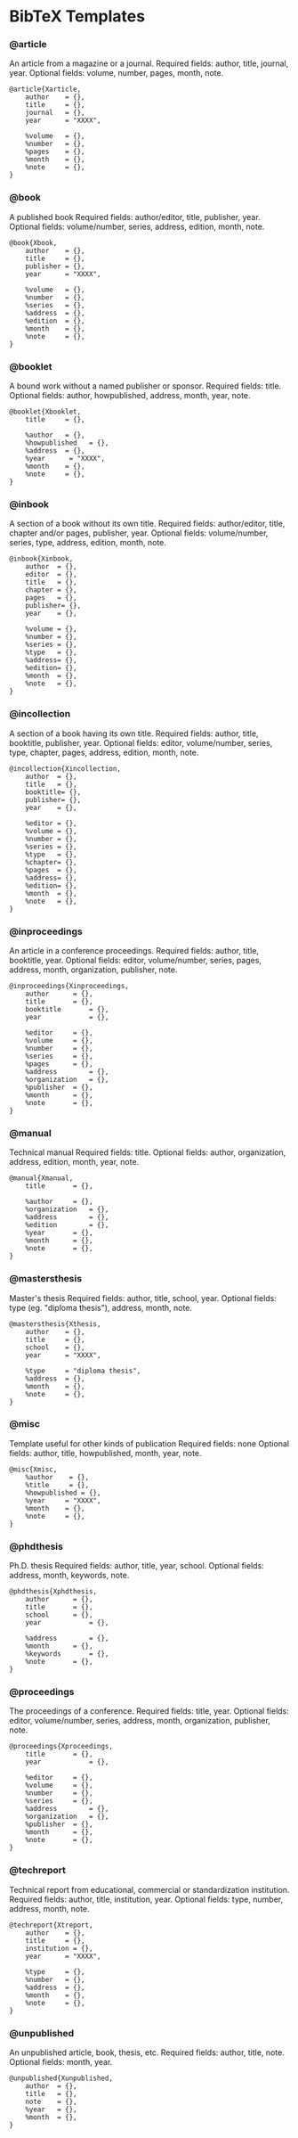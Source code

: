 # BibTeX Templates

### @article 
An article from a magazine or a journal.
Required fields: author, title, journal, year.
Optional fields: volume, number, pages, month, note.
```
@article{Xarticle,
	author    = {},
	title     = {},
	journal   = {},
	year      = "XXXX",
	
	%volume   = {},
	%number   = {},
	%pages    = {},
	%month    = {},
	%note     = {},
}
```

### @book 
A published book
Required fields: author/editor, title, publisher, year.
Optional fields: volume/number, series, address, edition, month, note.
```
@book{Xbook,
	author    = {},
	title     = {},
	publisher = {},
	year      = "XXXX",
	
	%volume   = {},
	%number   = {},
	%series   = {},
	%address  = {},
	%edition  = {},
	%month    = {},
	%note     = {},
}
```

### @booklet 
A bound work without a named publisher or sponsor.
Required fields: title.
Optional fields: author, howpublished, address, month, year, note.
```
@booklet{Xbooklet,
	title     = {},
	
	%author   = {},
	%howpublished   = {},
	%address  = {},
	%year      = "XXXX",
	%month    = {},
	%note     = {},
}
```

### @inbook 
A section of a book without its own title.
Required fields: author/editor, title, chapter and/or pages, publisher, year.
Optional fields: volume/number, series, type, address, edition, month, note.
```
@inbook{Xinbook,
	author	= {},
	editor	= {},
	title	= {},
	chapter	= {},
	pages	= {},
	publisher= {},
	year	= {},
	
	%volume	= {},
	%number	= {},
	%series	= {},
	%type	= {},
	%address= {},
	%edition= {},
	%month	= {},
	%note	= {},
}
```

### @incollection 
A section of a book having its own title.
Required fields: author, title, booktitle, publisher, year.
Optional fields: editor, volume/number, series, type, chapter, pages, address, edition, month, note.
```
@incollection{Xincollection,
	author	= {},
	title	= {},
	booktitle= {},
	publisher= {},
	year	= {},
	
	%editor	= {},
	%volume	= {},
	%number	= {},
	%series	= {},
	%type	= {},
	%chapter= {},
	%pages	= {},
	%address= {},
	%edition= {},
	%month	= {},
	%note	= {},
}
```

### @inproceedings 
An article in a conference proceedings.
Required fields: author, title, booktitle, year.
Optional fields: editor, volume/number, series, pages, address, month, organization, publisher, note.
```
@inproceedings{Xinproceedings,
	author		= {},
	title		= {},
	booktitle		= {},
	year			= {},
	
	%editor		= {},
	%volume		= {},
	%number		= {},
	%series		= {},
	%pages		= {},
	%address		= {},
	%organization	= {},
	%publisher	= {},
	%month		= {},
	%note		= {},
}
```

### @manual 
Technical manual
Required fields: title.
Optional fields: author, organization, address, edition, month, year, note.
```
@manual{Xmanual,
	title		= {},
	
	%author		= {},
	%organization	= {},
	%address		= {},
	%edition		= {},
	%year		= {},
	%month		= {},
	%note		= {},
}
```

### @mastersthesis 
Master's thesis
Required fields: author, title, school, year.
Optional fields: type (eg. "diploma thesis"), address, month, note.
```
@mastersthesis{Xthesis,
	author    = {},
	title     = {},
	school    = {},
	year      = "XXXX",
	
	%type     = "diploma thesis",
	%address  = {},
	%month    = {},
	%note     = {},
}
```

### @misc 
Template useful for other kinds of publication
Required fields: none
Optional fields: author, title, howpublished, month, year, note.
```
@misc{Xmisc,
	%author    = {},
	%title     = {},
	%howpublished = {},
	%year     = "XXXX",
	%month    = {},
	%note     = {},
}
```

### @phdthesis 
Ph.D. thesis
Required fields: author, title, year, school.
Optional fields: address, month, keywords, note.
```
@phdthesis{Xphdthesis,
	author		= {},
	title		= {},
	school		= {},
	year			= {},
	
	%address		= {},
	%month		= {},
	%keywords		= {},
	%note		= {},
}
```

### @proceedings 
The proceedings of a conference.
Required fields: title, year.
Optional fields: editor, volume/number, series, address, month, organization, publisher, note.
```
@proceedings{Xproceedings,
	title		= {},
	year			= {},
	
	%editor		= {},
	%volume		= {},
	%number		= {},
	%series		= {},
	%address		= {},
	%organization	= {},
	%publisher	= {},
	%month		= {},
	%note		= {},
}
```

### @techreport 
Technical report from educational, commercial or standardization institution.
Required fields: author, title, institution, year.
Optional fields: type, number, address, month, note.
```
@techreport{Xtreport,
	author    = {},
	title     = {},
	institution = {},
	year      = "XXXX",
	
	%type     = {}, 
	%number   = {},
	%address  = {},
	%month    = {},
	%note     = {},
}
```

### @unpublished 
An unpublished article, book, thesis, etc.
Required fields: author, title, note.
Optional fields: month, year.
```
@unpublished{Xunpublished,
	author	= {},
	title	= {},
	note	= {},
	%year	= {},
	%month	= {},
}
```
